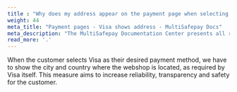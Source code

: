 ```yaml
---
title : "Why does my address appear on the payment page when selecting Visa?"
weight: 44
meta_title: "Payment pages - Visa shows address - MultiSafepay Docs"
meta_description: "The MultiSafepay Documentation Center presents all relevant information about our Plugins and API. You can also find support pages for payment methods, tools and general questions as well as the contact details of our Support and Integration Teams."
read_more: '.'
---
```


When the customer selects Visa as their desired payment method, we have to show the city and country where the webshop is located, as required by Visa itself. This measure aims to increase reliability, transparency and safety for the customer. 

